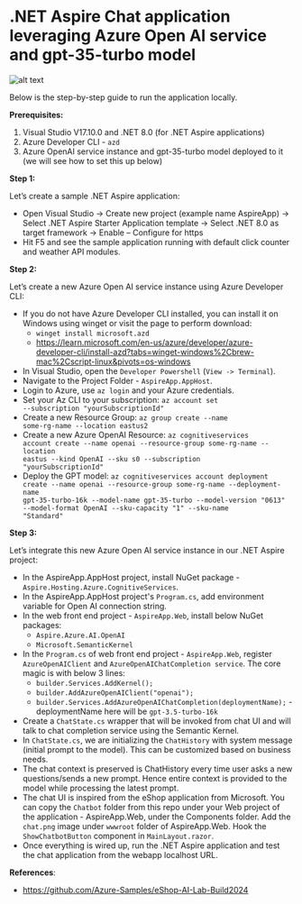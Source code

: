 # .NET Aspire Chat application leveraging Azure Open AI service and gpt-35-turbo model

![alt text](https://github.com/parthshethia786/chatapp-dotnetAspire-ollama-phi3/blob/master/Preview%20of%20the%20app.png)

Below is the step-by-step guide to run the application locally.

**Prerequisites:**
1.	Visual Studio V17.10.0 and .NET 8.0 (for .NET Aspire applications)
2.	Azure Developer CLI - <code>azd</code>
3.	Azure OpenAI service instance and gpt-35-turbo model deployed to it (we will see how to set this up below)
 
**Step 1:** 

Let’s create a sample .NET Aspire application:

- Open Visual Studio -> Create new project (example name AspireApp) -> Select .NET Aspire Starter Application template -> Select .NET 8.0 as target framework -> Enable – Configure for https
- Hit F5 and see the sample application running with default click counter and weather API modules. 

**Step 2:**

Let’s create a new Azure Open AI service instance using Azure Developer CLI:

- If you do not have Azure Developer CLI installed, you can install it on Windows using winget or visit the page to perform download:
  - <code>winget install microsoft.azd</code> 
  - https://learn.microsoft.com/en-us/azure/developer/azure-developer-cli/install-azd?tabs=winget-windows%2Cbrew-mac%2Cscript-linux&pivots=os-windows 
- In Visual Studio, open the <code>Developer Powershell</code> (<code>View -> Terminal</code>).
- Navigate to the Project Folder - <code>AspireApp.AppHost</code>.
- Login to Azure, use <code>az login</code> and your Azure credentials.
- Set your Az CLI to your subscription: <code>az account set --subscription "yourSubscriptionId"</code>
- Create a new Resource Group: <code>az group create --name some-rg-name --location eastus2</code>
- Create a new Azure OpenAI Resource: <code>az cognitiveservices account create --name openai --resource-group some-rg-name --location eastus --kind OpenAI --sku s0 --subscription "yourSubscriptionId"</code>
- Deploy the GPT model: <code>az cognitiveservices account deployment create --name openai --resource-group some-rg-name --deployment-name gpt-35-turbo-16k --model-name gpt-35-turbo --model-version "0613" --model-format OpenAI --sku-capacity "1" --sku-name "Standard"</code>

**Step 3:**

Let’s integrate this new Azure Open AI service instance in our .NET Aspire project:

- In the AspireApp.AppHost project, install NuGet package - <code>Aspire.Hosting.Azure.CognitiveServices</code>.
- In the AspireApp.AppHost project's <code>Program.cs</code>, add environment variable for Open AI connection string.
- In the web front end project - <code>AspireApp.Web</code>, install below NuGet packages:
  - <code>Aspire.Azure.AI.OpenAI</code>
  - <code>Microsoft.SemanticKernel</code>
- In the <code>Program.cs</code> of web front end project - <code>AspireApp.Web</code>, register <code>AzureOpenAIClient</code> and <code>AzureOpenAIChatCompletion service</code>. The core magic is with below 3 lines:
  - <code>builder.Services.AddKernel();</code>
  - <code>builder.AddAzureOpenAIClient("openai");</code>
  - <code>builder.Services.AddAzureOpenAIChatCompletion(deploymentName);</code> - deploymentName here will be <code>gpt-3.5-turbo-16k</code>
- Create a <code>ChatState.cs</code> wrapper that will be invoked from chat UI and will talk to chat completion service using the Semantic Kernel.
- In <code>ChatState.cs</code>, we are initializing the <code>ChatHistory</code> with system message (initial prompt to the model). This can be customized based on business needs. 
- The chat context is preserved is ChatHistory every time user asks a new questions/sends a new prompt. Hence entire context is provided to the model while processing the latest prompt.
- The chat UI is inspired from the eShop application from Microsoft. You can copy the <code>Chatbot</code> folder from this repo under your Web project of the application - AspireApp.Web, under the Components folder. Add the <code>chat.png</code> image under <code>wwwroot</code> folder of AspireApp.Web. Hook the <code>ShowChatbotButton</code> component in <code>MainLayout.razor</code>. 
- Once everything is wired up, run the .NET Aspire application and test the chat application from the webapp localhost URL.
  
**References**:

- https://github.com/Azure-Samples/eShop-AI-Lab-Build2024
